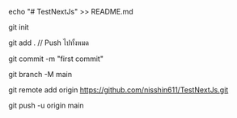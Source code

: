 echo "# TestNextJs" >> README.md

git init

git add . // Push ไปทั้งหมด

git commit -m "first commit"

git branch -M main

git remote add origin https://github.com/nisshin611/TestNextJs.git

git push -u origin main